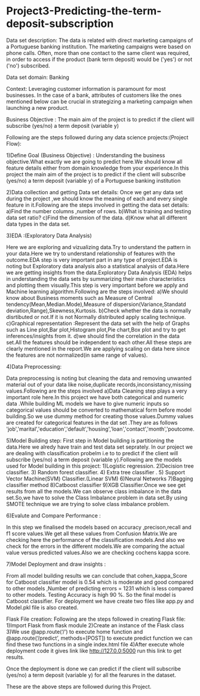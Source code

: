 # Project3-Predicting-the-term-deposit-subscription

Data set description: The data is related with direct marketing campaigns of a Portuguese banking institution. The marketing campaigns were based on phone calls. Often, more than one contact to the same client was required, in order to access if the product (bank term deposit) would be ('yes') or not ('no') subscribed.

Data set domain: Banking  

Context: Leveraging customer information is paramount for most businesses. In the case of a bank, attributes of customers like the ones mentioned below can be crucial in strategizing a marketing campaign when launching a new product. 

Business Objective : The main aim of the project is to predict if the client will subscribe (yes/no) a term deposit (variable y)

Following are the steps followed during any data science projects:(Project Flow):

1)Define Goal (Business Objective) : Understanding the business objective.What exactly we are going to predict here.We should know all feature details either from domain knowledge from your experience.In this project the main aim of the project is to predict if the client will subscribe (yes/no) a term deposit (variable y) of a Portuguese banking institution

2)Data collection and getting Data set details: Once we get any data set during the project ,we should know the meaning of each and every single feature in it.Following are the steps involved in getting the data set details: a)Find the number columns ,number of rows. b)What is training and testing data set ratio? c)Find the dimension of the data. d)Know what all different data types in the data set.

3)EDA :(Exploratory Data Analysis)

Here we are exploring and vizualizing data.Try to understand the pattern in your data.Here we try to understand relationship of features with the outcome.EDA step is very important part in any type of project.EDA is noting but Exploratory data analysis also a statistical analysis of data.Here we are getting insights from the data.Exploratory Data Analysis (EDA) helps in understanding the data sets by summarizing their main characteristics and plotting them visually.This step is very important before we apply and Machine learning algorithm.Following are the steps involved: a)We should know about Business moments such as Measure of Central tendency(Mean,Median.Mode),Measure of dispersion(Variance,Standatd deviation,Range),Skewness,Kurtosis. b)Check whether the data is normally disrtibuted or not.If it is not Normally distributed apply scaling technique. c)Graphical representation :Represent the data set with the help of Graphs such as Line plot,Bar plot,Histogram plot,Pie chart,Box plot and try to get inferences/insights from it. d)we should find the correlation in the data set.All the features should be independent to each other.All these steps are clearly mentioned in the report.We are applying scaling on data here since the features are not normalized(in same range of values).

4)Data Preprocessing:

Data preprocessing is noting but cleaning the data and removing unwanted material out of your data like noise,duplicate records,inconsistancy,missing values.Following are the steps involved a)Data Cleaning step plays a very important role here.In this project we have both categorical and numeric data .While building ML models we have to give numeric inputs so categorical values should be converted to mathematical form before model building.So we use dummy method for creating those values.Dummy values are created for categorical features in the dat set .They are as follows 'job','marital','education','default','housing','loan','contact','month','poutcome.

5)Model Building step: First step in Model building is partitioning the data.Here we alredy have train and test data set seprately. In our project we are dealing with classification probelm i.e to to predict if the client will subscribe (yes/no) a term deposit (variable y).Following are the models used for Model building in this project: 1)Logistic regression. 2)Decision tree classifier. 3) Random forest classifier. 4) Extra tree classifier . 5) Support Vector Machine(SVM) Classifier.(Linear SVM) 6)Neural Networks 7)Bagging classifier method 8)Catboost classifier 9)XGB Classifier.Once we see get results from all the models.We can observe class imbalance in the data set.So,we have to solve the Class Imbalance problem in data set.By using SMOTE technique we are trying to solve class imbalance problem.

6)Evalute and Compare Performance :

In this step we finalised the models based on accuracy ,precison,recall and f1 score values.We get all these values from Confusion Matrix.We are checking here the performance of the classification models.And also we check for the errors in the different models.We are comparing the actual value versus predicted values.Also we are checking cochens kappa score.

7)Model Deployment and draw insights :

From all model building results we can conclude that cohen_kappa_Score for Catboost classifier model is 0.54 which is moderate and good compared to other models  ,Number of predicting errors = 1231 which is less compared to other models. Testing Accuracy is high 90 %. So the final model is Catboost classifier. For deployment we have create two files like app.py and Model.pkl file is also created.

Flask File creation: Following are the steps followed in creating Flask file:
1)Import Flask from flask module
2)Create an instance of the Flask class
3)We use @app.route(‘/’)  to execute home function and @app.route(‘/predict’, methods=[POST]) to execute predict function we can find these two functions in a single index.html file
4)After execute whole deployment code it gives link like http://127.0.0:5000 run this link to get results. 

Once the deployment is done we can predict if the client will subscribe (yes/no) a term deposit (variable y) for all the fearures in the dataset.

These are the above steps are followed during this Project.
